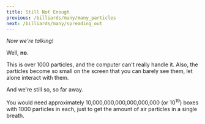 ```yaml
---
title: Still Not Enough
previous: /billiards/many/many_particles
next: /billiards/many/spreading_out
---
```


<script>
    var sim = createSimulation({
        initialize: function(simulation) {
            var p = simulation.parameters;
            p.friction = 0.2;
            p.boxWidth = 200;

            initBilliards(simulation, 1036);

    		setToolbarAvailableTools(simulation.toolbar, ["impulse"]);
        }
    });
</script>


_Now we're talking!_

Well, **no**.

This is over 1000 particles, and the computer can't really handle it. 
Also, the particles become so small on the screen that you can barely see them, let alone interact with them.

And we're still so, so far away.

You would need approximately 10,000,000,000,000,000,000 (or 10<sup>19</sup>) boxes with 1000 particles in each, just to get the amount of air particles in a single breath.
